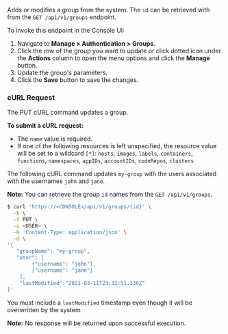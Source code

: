 Adds or modifies a group from the system.
The `id` can be retrieved with from the `GET /api/v1/groups` endpoint.

To invoke this endpoint in the Console UI:

1. Navigate to **Manage > Authentication > Groups**.
2. Click the row of the group you want to update or click dotted icon under the **Actions** column to open the menu options and click the **Manage** button.
3. Update the group's parameters. 
4. Click the **Save** button to save the changes.

### cURL Request

The PUT cURL command updates a group.

**To submit a cURL request:**

* The `name` value is required.
* If one of the following resources is left unspecified, the resource value will be set to a wildcard `[*]`: `hosts`, `images`, `labels`, `containers`, `functions`, `namespaces`, `appIDs`, `accountIDs`, `codeRepos`, `clusters`

The following cURL command updates `my-group` with the users associated with the usernames `john` and `jane`.

**Note:** You can retrieve the group `id` names from the `GET /api/v1/groups`.

```bash
$ curl 'https://<CONSOLE>/api/v1/groups/{id}' \
  -k \
  -X PUT \
  -u <USER> \
  -H 'Content-Type: application/json' \
  -d \
'{
   "groupName": "my-group",
   "user": [
   		{"username": "john"},
   		{"username": "jane"}
   	],
   	"lastModified":"2021-03-11T23:32:51.336Z"
}'
```

You must include a `lastModified` timestamp even though it will be overwritten by the system

**Note:** No response will be returned upon successful execution.

